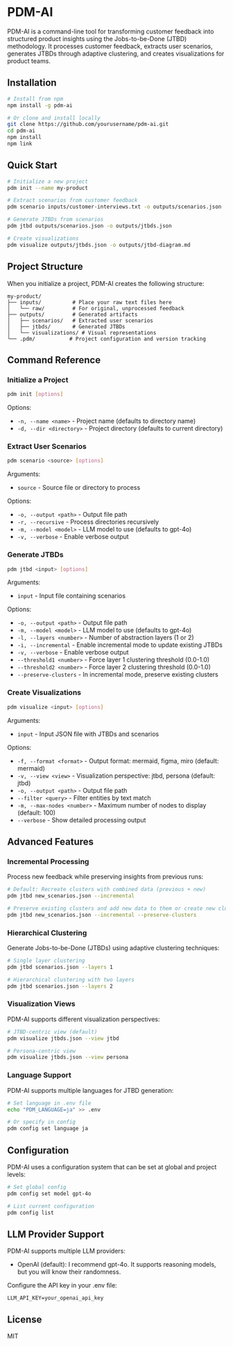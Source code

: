 # PDM-AI

PDM-AI is a command-line tool for transforming customer feedback into structured product insights using the Jobs-to-be-Done (JTBD) methodology. It processes customer feedback, extracts user scenarios, generates JTBDs through adaptive clustering, and creates visualizations for product teams.

## Installation

```bash
# Install from npm
npm install -g pdm-ai

# Or clone and install locally
git clone https://github.com/yourusername/pdm-ai.git
cd pdm-ai
npm install
npm link
```

## Quick Start

```bash
# Initialize a new project
pdm init --name my-product

# Extract scenarios from customer feedback
pdm scenario inputs/customer-interviews.txt -o outputs/scenarios.json

# Generate JTBDs from scenarios
pdm jtbd outputs/scenarios.json -o outputs/jtbds.json

# Create visualizations
pdm visualize outputs/jtbds.json -o outputs/jtbd-diagram.md
```

## Project Structure

When you initialize a project, PDM-AI creates the following structure:

```
my-product/
├── inputs/          # Place your raw text files here
│   └── raw/         # For original, unprocessed feedback
├── outputs/         # Generated artifacts
│   ├── scenarios/   # Extracted user scenarios
│   ├── jtbds/       # Generated JTBDs
│   └── visualizations/ # Visual representations
└── .pdm/           # Project configuration and version tracking
```

## Command Reference

### Initialize a Project

```bash
pdm init [options]
```

Options:
- `-n, --name <name>` - Project name (defaults to directory name)
- `-d, --dir <directory>` - Project directory (defaults to current directory)

### Extract User Scenarios

```bash
pdm scenario <source> [options]
```

Arguments:
- `source` - Source file or directory to process

Options:
- `-o, --output <path>` - Output file path
- `-r, --recursive` - Process directories recursively
- `-m, --model <model>` - LLM model to use (defaults to gpt-4o)
- `-v, --verbose` - Enable verbose output

### Generate JTBDs

```bash
pdm jtbd <input> [options]
```

Arguments:
- `input` - Input file containing scenarios

Options:
- `-o, --output <path>` - Output file path
- `-m, --model <model>` - LLM model to use (defaults to gpt-4o)
- `-l, --layers <number>` - Number of abstraction layers (1 or 2)
- `-i, --incremental` - Enable incremental mode to update existing JTBDs
- `-v, --verbose` - Enable verbose output
- `--threshold1 <number>` - Force layer 1 clustering threshold (0.0-1.0)
- `--threshold2 <number>` - Force layer 2 clustering threshold (0.0-1.0)
- `--preserve-clusters` - In incremental mode, preserve existing clusters

### Create Visualizations

```bash
pdm visualize <input> [options]
```

Arguments:
- `input` - Input JSON file with JTBDs and scenarios

Options:
- `-f, --format <format>` - Output format: mermaid, figma, miro (default: mermaid)
- `-v, --view <view>` - Visualization perspective: jtbd, persona (default: jtbd)
- `-o, --output <path>` - Output file path
- `--filter <query>` - Filter entities by text match
- `-m, --max-nodes <number>` - Maximum number of nodes to display (default: 100)
- `--verbose` - Show detailed processing output

## Advanced Features

### Incremental Processing

Process new feedback while preserving insights from previous runs:

```bash
# Default: Recreate clusters with combined data (previous + new)
pdm jtbd new_scenarios.json --incremental

# Preserve existing clusters and add new data to them or create new clusters
pdm jtbd new_scenarios.json --incremental --preserve-clusters
```

### Hierarchical Clustering

Generate Jobs-to-be-Done (JTBDs) using adaptive clustering techniques:

```bash
# Single layer clustering
pdm jtbd scenarios.json --layers 1

# Hierarchical clustering with two layers
pdm jtbd scenarios.json --layers 2 
```

### Visualization Views

PDM-AI supports different visualization perspectives:

```bash
# JTBD-centric view (default)
pdm visualize jtbds.json --view jtbd

# Persona-centric view
pdm visualize jtbds.json --view persona
```

### Language Support

PDM-AI supports multiple languages for JTBD generation:

```bash
# Set language in .env file
echo "PDM_LANGUAGE=ja" >> .env

# Or specify in config
pdm config set language ja
```

## Configuration

PDM-AI uses a configuration system that can be set at global and project levels:

```bash
# Set global config
pdm config set model gpt-4o

# List current configuration
pdm config list
```

## LLM Provider Support

PDM-AI supports multiple LLM providers:

- OpenAI (default): I recommend gpt-4o. It supports reasoning models, but you will know their randomness.

Configure the API key in your .env file:

```
LLM_API_KEY=your_openai_api_key
```

## License

MIT
